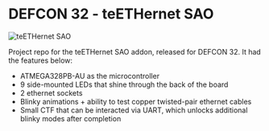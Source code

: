 # DEFCON 32 - teETHernet SAO

![teETHernet SAO](https://github.com/k4r4koyun/DEFCON-32-teETHernet-SAO/blob/main/teETHernet%20SAO.jpeg?raw=true)

Project repo for the teETHernet SAO addon, released for DEFCON 32. It had the features below:
- ATMEGA328PB-AU as the microcontroller
- 9 side-mounted LEDs that shine through the back of the board
- 2 ethernet sockets
- Blinky animations + ability to test copper twisted-pair ethernet cables
- Small CTF that can be interacted via UART, which unlocks additional blinky modes after completion
